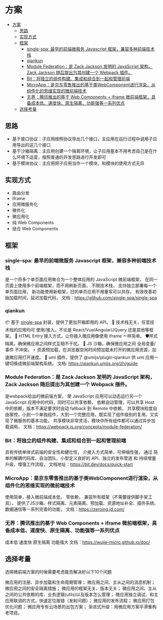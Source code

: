 # 方案

- [方案](#方案)
  - [思路](#思路)
  - [实现方式](#实现方式)
  - [框架](#框架)
    - [single-spa: 最早的前端微服务 Javascript 框架，兼容多种前端技术栈](#single-spa-最早的前端微服务-javascript-框架兼容多种前端技术栈)
    - [qiankun](#qiankun)
    - [Module Federation：是 Zack Jackson 发明的 JavaScript 架构，Zack Jackson 随后提出为其创建一个 Webpack 插件。](#module-federation是-zack-jackson-发明的-javascript-架构zack-jackson-随后提出为其创建一个-webpack-插件)
    - [Bit：将独立的组件构建、集成和组合到一起和管理前端](#bit将独立的组件构建集成和组合到一起和管理前端)
    - [MicroApp：是京东零售推出的基于类WebComponent进行渲染，从组件化的思维实现的微前端技术](#microapp是京东零售推出的基于类webcomponent进行渲染从组件化的思维实现的微前端技术)
    - [无界：腾讯推出的基于 Web Components + iframe 微前端框架，具备成本低、速度快、原生隔离、功能强等一系列优点](#无界腾讯推出的基于-web-components--iframe-微前端框架具备成本低速度快原生隔离功能强等一系列优点)
  - [选择考量](#选择考量)


## 思路

- 基于接口协议：子应用按照协议导出几个接口，主应用在运行过程中调用子应用导出的这几个接口
- 基于沙箱隔离：主应用创建一个隔离环境，让子应用基本不用考虑自己是在什么环境下运营，按照普通的开发思路进行开发即可
- 基于模块协议：主应用把子应用当作一个模块，和模块的使用方式无异

## 实现方式

- 路由分发
- iframe
- 应用微服务化
- 微件化
- 微应用化
- 纯 Web Components
- 结合 Web Components

## 框架

### single-spa: 最早的前端微服务 Javascript 框架，兼容多种前端技术栈

是一个将多个单页面应用聚合为一个整体应用的 JavaScript 微前端框架，
在同一页面上使用多个前端框架，而不用刷新页面，
不限技术栈，
支持独立部署每一个单页面应用，
新功能使用新框架，旧的单页应用不用重写可以共存，
有效改善初始加载时间，延迟加载代码，
文档：https://github.com/single-spa/single-spa

### qiankun

📦 基于 [single-spa](https://github.com/CanopyTax/single-spa) 封装，提供了更加开箱即用的 API。
📱 技术栈无关，任意技术栈的应用均可 使用/接入，不论是 React/Vue/Angular/JQuery 还是其他等框架。
💪 HTML Entry 接入方式，让你接入微应用像使用 iframe 一样简单。
🛡​ 样式隔离，确保微应用之间样式互相不干扰。
🧳 JS 沙箱，确保微应用之间 全局变量/事件 不冲突。
⚡️ 资源预加载，在浏览器空闲时间预加载未打开的微应用资源，加速微应用打开速度。
🔌 umi 插件，提供了 @umijs/plugin-qiankun 供 umi 应用一键切换成微前端架构系统。
文档: https://qiankun.umijs.org/zh/guide

### Module Federation：是 Zack Jackson 发明的 JavaScript 架构，Zack Jackson 随后提出为其创建一个 Webpack 插件。

是webpack给出的微前端方案，
使 JavaScript 应用可以动态运行另一个 JavaScript 应用中的代码，同时可以共享依赖，
依赖自动管理，可以共享 Host 中的依赖，版本不满足要求时自动 fallback 到 Remote 中依赖，
共享模块粒度自由掌控，小到一个单独组件，大到一个完整应用。既实现了组件级别的复用，又实现了微服务的基本功能，
共享模块非常灵活，模块中所有组件都可以通过异步加载调用，
文档：https://webpack.js.org/concepts/module-federation/

### Bit：将独立的组件构建、集成和组合到一起和管理前端

具有传统单体式前端的安全性和健壮性，
介接入方式简单、可伸缩性强，
通过 简单的解耦代码库、自治团队、小型定义良好的 API、独立的发布管道 和 持续增量升级，增强工作流程，
文档地址：https://bit.dev/docs/quick-start

### MicroApp：是京东零售推出的基于类WebComponent进行渲染，从组件化的思维实现的微前端技术

使用简单，接入微前端成本低，
零依赖，
兼容所有框架（不需要提供脚手架工具），
提供了JS沙箱、样式隔离、元素隔离、预加载、资源地址补全、插件系统、数据通信等一系列完善的功能，
文档：https://zeroing.jd.com/

### 无界：腾讯推出的基于 Web Components + iframe 微前端框架，具备成本低、速度快、原生隔离、功能强等一系列优点

成本低
速度快
原生隔离
功能强大
文档：https://wujie-micro.github.io/doc/

## 选择考量

选择微前端方案的时候需要考虑能否解决好以下10个问题

微应用的注册、异步加载和生命周期管理；
微应用之间、主从之间的消息机制；
微应用之间的安全隔离措施；
微应用的框架无关、版本无关；
微应用之间、主从之间的公共依赖的库、业务逻辑(utils)以及版本怎么管理；
微应用独立调试、和主应用联调的方式，快速定位报错（发射问题）；
微应用的发布流程；
微应用打包优化问题；
微应用专有云场景的出包方案；
渐进式升级：用微应用方案平滑重构老项目。

